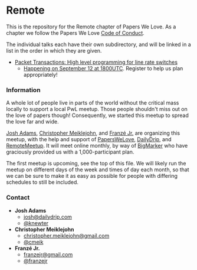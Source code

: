 # Remote

This is the repository for the Remote chapter of Papers We Love. As a chapter we
follow the Papers We Love [Code of
Conduct](https://github.com/papers-we-love/remote-pwl/blob/master/code-of-conduct.md).

The individual talks each have their own subdirectory, and will be linked in a
list in the order in which they are given.

- [Packet Transactions: High level programming for line rate
  switches](./packet-transactions)
  - [Happening on September 12 at
    1800UTC](https://www.bigmarker.com/papers-we-love/Papers-We-Love-Remote-Meetup-1).
    Register to help us plan appropriately!

### Information

A whole lot of people live in parts of the world without the critical mass
locally to support a local PwL meetup.  Those people shouldn't miss out on the
love of papers though!  Consequently, we started this meetup to spread the love
far and wide.

[Josh Adams](mailto:josh+pwlremote@dailydrip.com), [Christopher
Meiklejohn](mailto:christopher.meiklejohn+pwlremote@gmail.com), and [Franzé
Jr.](mailto:franzejr+pwlremote@gmail.com) are organizing this meetup, with the
help and support of [PapersWeLove](http://paperswelove.org),
[DailyDrip](https://www.dailydrip.com), and
[RemoteMeetup](http://remotemeetup.com).  It will meet online monthly, by way of
[BigMarker](http://www.bigmarker.com) who have graciously provided us with a
1,000-participant plan.

The first meetup is upcoming, see the top of this file.  We will likely run the
meetup on different days of the week and times of day each month, so that we can
be sure to make it as easy as possible for people with differing schedules to
still be included.

### Contact

- **Josh Adams**
  - [josh@dailydrip.com](mailto:josh+pwlremote@dailydrip.com)
  - [@knewter](https://twitter.com/knewter)
- **Christopher Meiklejohn**
  - [christopher.meiklejohn@gmail.com](mailto:christopher.meiklejohn+pwlremote@gmail.com)
  - [@cmeik](https://twitter.com/cmeik)
- **Franzé Jr.**
  - [franzejr@gmail.com](mailto:franzejr+pwlremote@gmail.com)
  - [@franzejr](https://twitter.com/franzejr)
